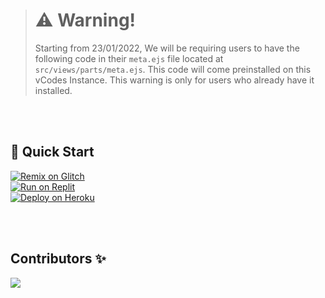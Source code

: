 > # **⚠️ Warning!**
> 
> Starting from 23/01/2022, We will be requiring users to have the following code in their `meta.ejs` file located at `src/views/parts/meta.ejs`. This code will come preinstalled on this vCodes Instance. This warning is only for users who already have it installed.


<br><br>
## 💨 Quick Start
[![Remix on Glitch](https://cdn.glitch.com/2703baf2-b643-4da7-ab91-7ee2a2d00b5b%2Fremix-button.svg)](https://glitch.com/edit/#!/import/github/vcodes-xyz/vcodes)<br>
[![Run on Replit](https://repl.it/badge/github/vcodes-xyz/bot-list)](https://repl.it/github/vcodes-xyz/vcodes)<br>
[![Deploy on Heroku](https://www.herokucdn.com/deploy/button.svp)](https://heroku.com/deploy?template=https://github.com/vcodes-xyz/vcodes.git)

<br><br>
## Contributors ✨
<a href="https://github.com/vcodes-xyz/vcodes/graphs/contributors">
  <img src="https://contrib.rocks/image?repo=vcodes-xyz/vcodes"/>
</a>
